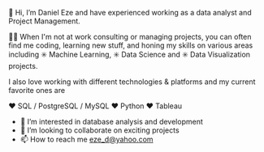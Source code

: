 👋 Hi, I’m Daniel Eze and have experienced working as a data analyst and Project Management.

🧑‍💻 When I'm not at work consulting or managing projects, you can often find me coding, learning new stuff, and honing my skills on various areas including ✳️ Machine Learning, ✳️ Data Science and ✳️ Data Visualization projects.

I also love working with different technologies & platforms and my current favorite ones are

❤️ SQL / PostgreSQL / MySQL
❤️ Python
❤️ Tableau

- 👀 I’m interested in database analysis and development
- 💞️ I’m looking to collaborate on exciting projects
- 📫 How to reach me eze_d@yahoo.com

<!---
ezedaniel/ezedaniel is a ✨ special ✨ repository because its `README.md` (this file) appears on your GitHub profile.
You can click the Preview link to take a look at your changes.
--->
